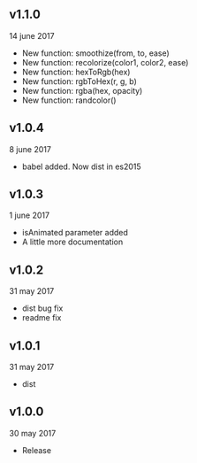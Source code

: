 ## v1.1.0
14 june 2017

* New function: smoothize(from, to, ease)
* New function: recolorize(color1, color2, ease)
* New function: hexToRgb(hex)
* New function: rgbToHex(r, g, b)
* New function: rgba(hex, opacity)
* New function: randcolor()

## v1.0.4
8 june 2017

* babel added. Now dist in es2015

## v1.0.3
1 june 2017

* isAnimated parameter added
* A little more documentation

## v1.0.2
31 may 2017

* dist bug fix
* readme fix

## v1.0.1
31 may 2017

* dist

## v1.0.0
30 may 2017

* Release